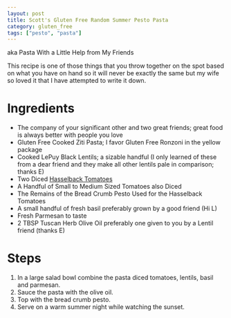 ```yaml
---
layout: post
title: Scott's Gluten Free Random Summer Pesto Pasta
category: gluten_free
tags: ["pesto", "pasta"]
---
```

aka Pasta With a Little Help from My Friends

This recipe is one of those things that you throw together on the spot based on what you have on hand so it will never be exactly the same but my wife so loved it that I have attempted to write it down.

# Ingredients
* The company of your significant other and two great friends; great food is always better with people you love
* Gluten Free Cooked Ziti Pasta; I favor Gluten Free Ronzoni in the yellow package
* Cooked LePuy Black Lentils; a sizable handful (I only learned of these from a dear friend and they make all other lentils pale in comparison; thanks E)
* Two Diced [Hasselback Tomatoes](https://fuzzyblog.io/recipes/italian/2017/09/21/gluten-free-hasselback-tomatoes.html)
* A Handful of Small to Medium Sized Tomatoes also Diced
* The Remains of the Bread Crumb Pesto Used for the Hasselback Tomatoes
* A small handful of fresh basil preferably grown by a good friend (Hi L)
* Fresh Parmesan to taste
* 2 TBSP Tuscan Herb Olive Oil preferably one given to you by a Lentil friend (thanks E)

# Steps
1.  In a large salad bowl combine the pasta diced tomatoes, lentils, basil and parmesan.
2. Sauce the pasta with the olive oil.
3. Top with the bread crumb pesto.
4. Serve on a warm summer night while watching the sunset.

